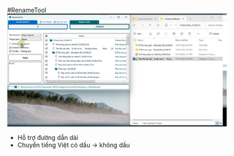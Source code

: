 #RenameTool  
[![RenameTool](./imgs/renametool.jpg)](https://www.youtube.com/watch?v=uPaXHYAvqiE)  
- Hỗ trợ đường dẫn dài
- Chuyển tiếng Việt có dấu -> không dấu
